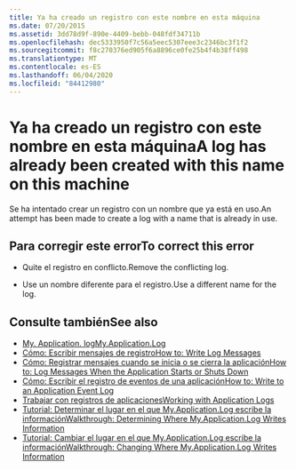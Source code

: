 ```yaml
---
title: Ya ha creado un registro con este nombre en esta máquina
ms.date: 07/20/2015
ms.assetid: 3dd78d9f-890e-4409-bebb-048fdf34711b
ms.openlocfilehash: dec5333950f7c56a5eec5307eee3c2346bc3f1f2
ms.sourcegitcommit: f8c270376ed905f6a8896ce0fe25b4f4b38ff498
ms.translationtype: MT
ms.contentlocale: es-ES
ms.lasthandoff: 06/04/2020
ms.locfileid: "84412980"
---
```

# <a name="a-log-has-already-been-created-with-this-name-on-this-machine"></a><span data-ttu-id="d6655-102">Ya ha creado un registro con este nombre en esta máquina</span><span class="sxs-lookup"><span data-stu-id="d6655-102">A log has already been created with this name on this machine</span></span>
<span data-ttu-id="d6655-103">Se ha intentado crear un registro con un nombre que ya está en uso.</span><span class="sxs-lookup"><span data-stu-id="d6655-103">An attempt has been made to create a log with a name that is already in use.</span></span>  
  
## <a name="to-correct-this-error"></a><span data-ttu-id="d6655-104">Para corregir este error</span><span class="sxs-lookup"><span data-stu-id="d6655-104">To correct this error</span></span>  
  
- <span data-ttu-id="d6655-105">Quite el registro en conflicto.</span><span class="sxs-lookup"><span data-stu-id="d6655-105">Remove the conflicting log.</span></span>  
  
- <span data-ttu-id="d6655-106">Use un nombre diferente para el registro.</span><span class="sxs-lookup"><span data-stu-id="d6655-106">Use a different name for the log.</span></span>  
  
## <a name="see-also"></a><span data-ttu-id="d6655-107">Consulte también</span><span class="sxs-lookup"><span data-stu-id="d6655-107">See also</span></span>

- [<span data-ttu-id="d6655-108">My. Application. log</span><span class="sxs-lookup"><span data-stu-id="d6655-108">My.Application.Log</span></span>](xref:Microsoft.VisualBasic.ApplicationServices.ApplicationBase.Log)
- [<span data-ttu-id="d6655-109">Cómo: Escribir mensajes de registro</span><span class="sxs-lookup"><span data-stu-id="d6655-109">How to: Write Log Messages</span></span>](../developing-apps/programming/log-info/how-to-write-log-messages.md)
- [<span data-ttu-id="d6655-110">Cómo: Registrar mensajes cuando se inicia o se cierra la aplicación</span><span class="sxs-lookup"><span data-stu-id="d6655-110">How to: Log Messages When the Application Starts or Shuts Down</span></span>](../developing-apps/programming/log-info/how-to-log-messages-when-the-application-starts-or-shuts-down.md)
- [<span data-ttu-id="d6655-111">Cómo: Escribir el registro de eventos de una aplicación</span><span class="sxs-lookup"><span data-stu-id="d6655-111">How to: Write to an Application Event Log</span></span>](../developing-apps/programming/log-info/how-to-write-to-an-application-event-log.md)
- [<span data-ttu-id="d6655-112">Trabajar con registros de aplicaciones</span><span class="sxs-lookup"><span data-stu-id="d6655-112">Working with Application Logs</span></span>](../developing-apps/programming/log-info/working-with-application-logs.md)
- [<span data-ttu-id="d6655-113">Tutorial: Determinar el lugar en el que My.Application.Log escribe la información</span><span class="sxs-lookup"><span data-stu-id="d6655-113">Walkthrough: Determining Where My.Application.Log Writes Information</span></span>](../developing-apps/programming/log-info/walkthrough-determining-where-my-application-log-writes-information.md)
- [<span data-ttu-id="d6655-114">Tutorial: Cambiar el lugar en el que My.Application.Log escribe la información</span><span class="sxs-lookup"><span data-stu-id="d6655-114">Walkthrough: Changing Where My.Application.Log Writes Information</span></span>](../developing-apps/programming/log-info/walkthrough-changing-where-my-application-log-writes-information.md)
